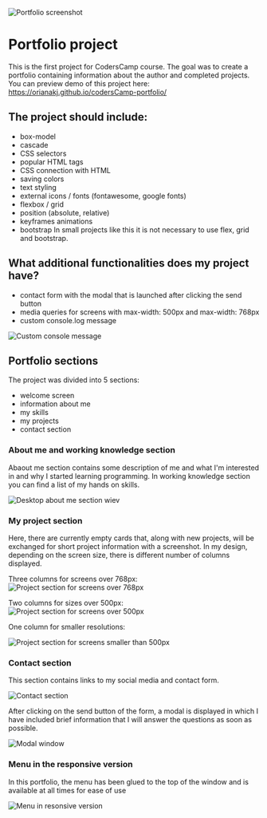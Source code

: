 ![Portfolio screenshot](github/mainDesctop.jpg)
# Portfolio project
This is the first project for CodersCamp course. The goal was to create a portfolio containing information about the author and completed projects.
You can preview demo of this project here: https://orianakj.github.io/codersCamp-portfolio/

## The project should include:
- box-model
- cascade
- CSS selectors
- popular HTML tags
- CSS connection with HTML
- saving colors
- text styling
- external icons / fonts (fontawesome, google fonts)
- flexbox / grid
- position (absolute, relative)
- keyframes animations
- bootstrap
In small projects like this it is not necessary to use flex, grid and bootstrap.

## What additional functionalities does my project have?
- contact form with the modal that is launched after clicking the send button
- media queries for screens with max-width: 500px and max-width: 768px
- custom console.log message

![Custom console message](github/consoleMsg.jpg)

## Portfolio sections
The project was divided into 5 sections:
- welcome screen
- information about me
- my skills
- my projects
- contact section

### About me and working knowledge section
Abaout me section contains some description of me and what I'm interested in and why I started learning programming. In working knowledge section you can find a list of my hands on skills.

![Desktop about me section wiev](github/aboutMeAndWorkingKnowledge.jpg)

### My project section
Here, there are currently empty cards that, along with new projects, will be exchanged for short project information with a screenshot.
In my design, depending on the screen size, there is different number of columns displayed. 

Three columns for screens over 768px:
![Project section for screens over 768px](github/projectsDesct.jpg)

Two columns for sizes over 500px:
![Project section for screens over 500px](github/responsiveProjectTwoColumns.jpg)

One column for smaller resolutions:

![Project section for screens smaller than 500px](github/responsiveProjectsOneColumn.jpg)

### Contact section
This section contains links to my social media and contact form.

![Contact section](github/ContactAndFooterDesct.jpg)

After clicking on the send button of the form, a modal is displayed in which I have included brief information that I will answer the questions as soon as possible.

![Modal window](github/customModal.jpg)

### Menu in the responsive version
In this portfolio, the menu has been glued to the top of the window and is available at all times for ease of use

![Menu in resonsive version](github/responsiveMainAndMenu.jpg)

